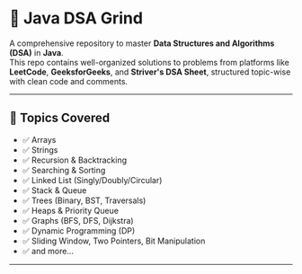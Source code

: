 # 🧠 Java DSA Grind

A comprehensive repository to master **Data Structures and Algorithms (DSA)** in **Java**.  
This repo contains well-organized solutions to problems from platforms like **LeetCode**, **GeeksforGeeks**, and **Striver's DSA Sheet**, structured topic-wise with clean code and comments.

---

## 📌 Topics Covered

- ✅ Arrays
- ✅ Strings
- ✅ Recursion & Backtracking
- ✅ Searching & Sorting
- ✅ Linked List (Singly/Doubly/Circular)
- ✅ Stack & Queue
- ✅ Trees (Binary, BST, Traversals)
- ✅ Heaps & Priority Queue
- ✅ Graphs (BFS, DFS, Dijkstra)
- ✅ Dynamic Programming (DP)
- ✅ Sliding Window, Two Pointers, Bit Manipulation
- ✅ and more...

---
